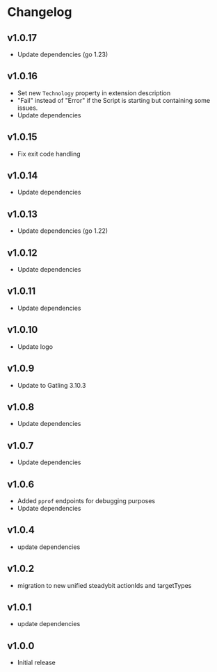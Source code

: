 # Changelog

## v1.0.17

- Update dependencies (go 1.23)

## v1.0.16

- Set new `Technology` property in extension description
- "Fail" instead of "Error" if the Script is starting but containing some issues.
- Update dependencies

## v1.0.15

- Fix exit code handling

## v1.0.14

- Update dependencies

## v1.0.13

- Update dependencies (go 1.22)

## v1.0.12

- Update dependencies

## v1.0.11

- Update dependencies

## v1.0.10

- Update logo

## v1.0.9

- Update to Gatling 3.10.3

## v1.0.8

- Update dependencies

## v1.0.7

- Update dependencies

## v1.0.6

- Added `pprof` endpoints for debugging purposes
- Update dependencies

## v1.0.4

- update dependencies

## v1.0.2

- migration to new unified steadybit actionIds and targetTypes

## v1.0.1

- update dependencies

## v1.0.0

 - Initial release
